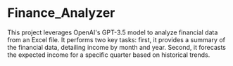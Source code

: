 # Finance_Analyzer
This project leverages OpenAI's GPT-3.5 model to analyze financial data from an Excel file. It performs two key tasks: first, it provides a summary of the financial data, detailing income by month and year. Second, it forecasts the expected income for a specific quarter based on historical trends. 
